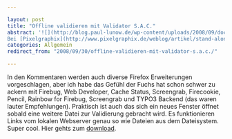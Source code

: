 ```yaml
---

layout: post
title: "Offline validieren mit Validator S.A.C."
abstract: '![](http://blog.paul-lunow.de/wp-content/uploads/2008/09/dock.png)
Bei [Pixelgraphix](http://www.pixelgraphix.de/weblog/artikel/stand-alone-w3c-html-validator-fuer-mac-os-x/) wurde ein [W3C Stand Alone Validator](http://habilis.net/validator-sac/) vorgestellt. Das ist doch mal ein praktisches Tool. Einfach eine Datei oder einen Link aus dem bevorzugten Browser auf das Icon im Dock ziehen und die Validierung wird gestartet.'
categories: Allgemein
redirect_from: "2008/09/30/offline-validieren-mit-validator-s.a.c./"

---
```


In den Kommentaren werden auch diverse Firefox Erweiterungen vorgeschlagen, aber ich habe das Gefühl der Fuchs hat schon schwer zu ackern mit Firebug, Web Developer, Cache Status, Screengrab, Firecookie, Pencil, Rainbow for Firebug, Screengrab und TYPO3 Backend (das waren lauter Empfehlungen).
Praktisch ist auch das sich ein neues Fenster öffnet sobald eine weitere Datei zur Validierung gebracht wird. Es funktionieren Links vom lokalen Webserver genau so wie Dateien aus dem Dateisystem. Super cool.
Hier gehts zum [download](http://habilis.net/validator-sac/).